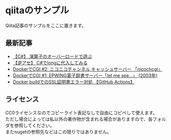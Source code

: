 # qiitaのサンプル
Qiita記事のサンプルをここに置きます。

## 最新記事
<!-- QIITA:START -->
- [【C#】 演算子のオーバーロードで遊ぶ](https://qiita.com/kurema/items/5a3456f9a32d08b1db74)
- [【逆アセ】 C#でlongに代入してみる](https://qiita.com/kurema/items/90177242828af01f7c1d)
- [DockerでCGI #2: ニコニコチャンネル キャッシュサーバー 「nicochcgi」](https://qiita.com/kurema/items/795f547a5c105b73b792)
- [DockerでCGI #1: EPWING電子辞書サーバー「let me see...」 (2003年)](https://qiita.com/kurema/items/88795f71448d39776e73)
- [Docker buildでのSSL証明書エラー対処 【GitHub Actions】](https://qiita.com/kurema/items/85edb082b38a3ca87f32)
<!-- QIITA:END -->

## ライセンス
CC0ライセンスなのでコピーライト表記なしで自由にコピペして使えます。  
ただし場合によっては私以外の著作物が含まれる場合がありますので、各フォルダを参照してください。  
またnugetの参照先などはこの限りではありません。
